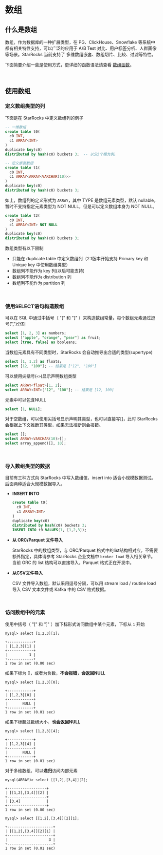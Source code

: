 # 数组

## 什么是数组

数组，作为数据库的一种扩展类型，在 PG、ClickHouse、Snowflake 等系统中都有相关特性支持，可以广泛的应用于 A/B Test 对比、用户标签分析、人群画像等场景。StarRocks 当前支持了 多维数组嵌套、数组切片、比较、过滤等特性。

下面简要介绍一些是使用方式，更详细的函数语法请查看 [数组函数](https://docs.starrocks.com/zh-cn/main/sql-reference/sql-functions/array-functions/array_agg)。

<br/>

## 使用数组

### 定义数组类型的列

下面是在 StarRocks 中定义数组列的例子

~~~SQL
-- 一维数组
create table t0(
  c0 INT,
  c1 ARRAY<INT>
)
duplicate key(c0)
distributed by hash(c0) buckets 3;  -- 以分3个桶为例。

-- 定义嵌套数组
create table t1(
  c0 INT,
  c1 ARRAY<ARRAY<VARCHAR(10)>>
)
duplicate key(c0)
distributed by hash(c0) buckets 3;
~~~

如上，数组列的定义形式为 `ARRAY`，其中 TYPE 是数组元素类型，默认 nullable，暂时不支持指定元素类型为 NOT NULL，但是可以定义数组本身为 NOT NULL。

~~~SQL
create table t2(
  c0 INT,
  c1 ARRAY<INT> NOT NULL
)
duplicate key(c0)
distributed by hash(c0) buckets 3;
~~~

数组类型有以下限制

* 只能在 duplicate table 中定义数组列（2.1版本开始支持 Primary key 和 Unique key 中使用数组类型）
* 数组列不能作为 key 列(以后可能支持)
* 数组列不能作为 distribution 列
* 数组列不能作为 partition 列

<br/>

### 使用SELECT语句构造数组

可以在 SQL 中通过中括号（ "[" 和 "]" ）来构造数组常量，每个数组元素通过逗号(",")分割

~~~SQL
select [1, 2, 3] as numbers;
select ["apple", "orange", "pear"] as fruit;
select [true, false] as booleans;
~~~

当数组元素具有不同类型时，StarRocks 会自动推导出合适的类型(supertype)

~~~SQL
select [1, 1.2] as floats;
select [12, "100"]; -- 结果是 ["12", "100"]
~~~

可以使用尖括号(`<>`)显示声明数组类型

~~~SQL
select ARRAY<float>[1, 2];
select ARRAY<INT>["12", "100"]; -- 结果是 [12, 100]
~~~

元素中可以包含NULL

~~~SQL
select [1, NULL];
~~~

对于空数组，可以使用尖括号显示声明其类型，也可以直接写\[\]，此时 StarRocks 会根据上下文推断其类型，如果无法推断则会报错。

~~~SQL
select [];
select ARRAY<VARCHAR(10)>[];
select array_append([], 10);
~~~

<br/>

### 导入数组类型的数据

目前有三种方式向 StarRocks 中写入数组值，insert into 适合小规模数据测试。后面两种适合大规模数据导入。

* **INSERT INTO**

  ~~~SQL
  create table t0(
    c0 INT,
    c1 ARRAY<INT>
  )
  duplicate key(c0)
  distributed by hash(c0) buckets 3;
  INSERT INTO t0 VALUES(1, [1,2,3]);
  ~~~

* **从 ORC/Parquet 文件导入**

  StarRocks 中的数组类型，与 ORC/Parquet 格式中的list结构相对应，不需要额外指定，具体请参考 StarRocks 企业文档中 `broker load` 导入相关章节。当前 ORC 的 list 结构可以直接导入，Parquet 格式正在开发中。

* **从CSV文件导入**

  CSV 文件导入数组，默认采用逗号分隔，可以用 stream load / routine load 导入 CSV 文本文件或 Kafka 中的 CSV 格式数据。

<br/>

### 访问数组中的元素

使用中括号（ "[" 和 "]" ）加下标形式访问数组中某个元素，下标从 `1` 开始

~~~Plain Text
mysql> select [1,2,3][1];

+------------+
| [1,2,3][1] |
+------------+
|          1 |
+------------+
1 row in set (0.00 sec)
~~~

如果下标为 0，或者为负数，**不会报错，会返回NULL**

~~~Plain Text
mysql> select [1,2,3][0];

+------------+
| [1,2,3][0] |
+------------+
|       NULL |
+------------+
1 row in set (0.01 sec)
~~~

如果下标超过数组大小，**也会返回NULL**

~~~Plain Text
mysql> select [1,2,3][4];

+------------+
| [1,2,3][4] |
+------------+
|       NULL |
+------------+
1 row in set (0.01 sec)
~~~

对于多维数组，可以**递归**访问内部元素

~~~Plain Text
mysql(ARRAY)> select [[1,2],[3,4]][2];

+------------------+
| [[1,2],[3,4]][2] |
+------------------+
| [3,4]            |
+------------------+
1 row in set (0.00 sec)

mysql> select [[1,2],[3,4]][2][1];

+---------------------+
| [[1,2],[3,4]][2][1] |
+---------------------+
|                   3 |
+---------------------+
1 row in set (0.01 sec)
~~~

